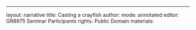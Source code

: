 ---
layout: narrative
title: Casting a crayfish
author:
mode: annotated
editor: GR8975 Seminar Participants
rights: Public Domain
materials: 